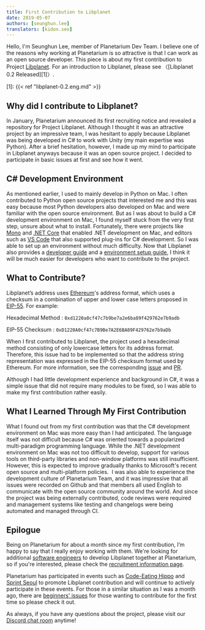 ```yaml
---
title: First Contribution to Libplanet
date: 2019-05-07
authors: [seunghun.lee]
translators: [kidon.seo]
---
```



Hello, I'm Seunghun Lee, member of Planetarium Dev Team. I believe one of the reasons why working at Planetarium is so attractive is that I can work as an open source developer. This piece is about my first contribution to Project [Libplanet][]. For an introduction to Libplanet, please see 〈[Libplanet 0.2 Released][1]〉.

[Libplanet]: https://github.com/planetarium/libplanet
[1]: {{< ref "libplanet-0.2.eng.md" >}}

Why did I contribute to Libplanet?
----------------------------

In January, Planetarium announced its first recruiting notice and revealed a repository for Project Libplanet. Although I thought it was an attractive project by an impressive team, I was hesitant to apply because Libplanet was being developed in C# to work with Unity (my main expertise was Python). After a brief hesitation, however, I made up my mind to participate in Libplanet anyways because it was an open source project. I decided to participate in basic issues at first and see how it went.
 
C# Development Environment 
------------

As mentioned earlier, I used to mainly develop in Python on Mac. I often contributed to Python open source projects that interested me and this was easy because most Python developers also developed on Mac and were familiar with the open source environment. But as I was about to build a C# development environment on Mac, I found myself stuck from the very first step, unsure about what to install. Fortunately, there were projects like [Mono][] and [.NET Core][2] that enabled .NET development on Mac, and editors such as [VS Code][] that also supported plug-ins for C# development. So I was able to set up an environment without much difficulty. Now that Libplanet also provides a [developer guide][3] and a [environment setup guide][4], I think it will be much easier  for developers who want to contribute to the project.

[Mono]: https://www.mono-project.com/
[2]: https://en.wikipedia.org/wiki/.NET_Core
[VS Code]: https://code.visualstudio.com/
[3]: https://github.com/planetarium/libplanet/blob/master/CONTRIBUTING.md
[4]: https://gist.github.com/dahlia/5333634f62509293cd46c0e4ba65b2f5

What to Contribute?
------------------

Libplanet’s address uses [Ethereum][5]'s address format, which uses a checksum in a combination of upper and lower case letters proposed in [EIP-55][]. For example:

Hexadecimal Method
:  `0xd1220a0cf47c7b9be7a2e6ba89f429762e7b9adb`

EIP-55 Checksum
:  `0xD1220A0cf47c7B9Be7A2E6BA89F429762e7b9aDb`


When I first contributed to Libplanet, the project used a hexadecimal method consisting of only lowercase letters for its address format. Therefore, this issue had to be implemented so that the address string representation was expressed in the EIP-55 checksum format used by Ethereum. For more information, see the corresponding [issue][6] and [PR][7].

Although I had little development experience and background in C#, it was a simple issue that did not require many modules to be fixed, so I was able to make my first contribution rather easily.

[5]: https://www.ethereum.org/
[EIP-55]: https://github.com/ethereum/EIPs/blob/master/EIPS/eip-55.md
[6]: https://github.com/planetarium/libplanet/issues/33
[7]: https://github.com/planetarium/libplanet/pull/43

## What I Learned Through My First Contribution

What I found out from my first contribution was that the C# development environment on Mac was more easy than I had anticipated. The language itself was not difficult because C# was oriented towards a popularized multi-paradigm programming language. While the .NET development environment on Mac was not too difficult to develop, support for various tools on third-party libraries and non-window platforms was still insufficient. However, this is expected to improve gradually thanks to Microsoft's recent open source and multi-platform policies. 
I was also able to experience the development culture of Planetarium Team, and it was impressive that all issues were recorded on Github and that members all used English to communicate with the open source community around the world. And since the project was being externally contributed, code reviews were required and management systems like testing and changelogs were being automated and managed through CI.

## Epilogue

Being on Planetarium for about a month since my first contribution, I’m happy to say that I really enjoy working with them. We're looking for additional [software engineers][8] to develop Libplanet together at Planetarium, so if you're interested, please check the [recruitment information page][9].

Planetarium has participated in events such as [Code-Eating Hippo][10] and [Sprint Seoul][11] to promote Libplanet contribution and will continue to actively participate in these events. For those in a similar situation as I was a month ago, there are [beginners' issues][12] for those wanting to contribute for the first time so please check it out.

As always, if you have any questions about the project, please visit our [Discord chat room][13] anytime!

[8]: https://www.notion.so/8996647777d24491a5dc92d82ba37ec2
[9]: https://www.notion.so/98129a2f333d4d17b25ce268d72d326c
[10]: https://comuka.nonce.community/
[11]: https://sprintseoul.org/
[12]: https://github.com/planetarium/libplanet/issues?q=is%3Aissue+is%3Aopen+label%3A%22good+first+issue%22
[13]: https://discord.gg/ue9fgc3

